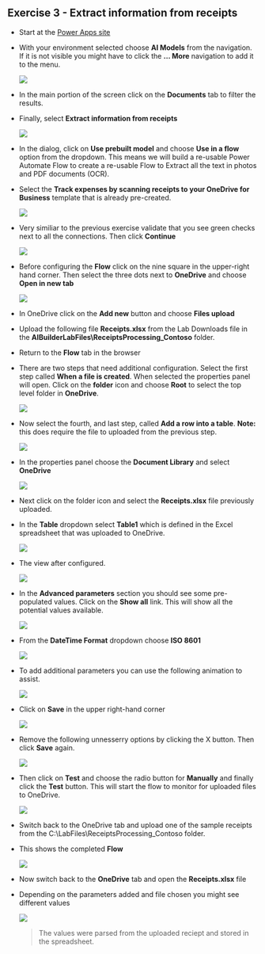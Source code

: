 ## Exercise 3 - Extract information from receipts

- Start at the [Power Apps site](https://make.poweraps.com/)

- With your environment selected choose **AI Models** from the navigation. If it is not visible you might have to click the **... More** navigation to add it to the menu. 

    ![](images/aimodels.png)

- In the main portion of the screen click on the **Documents** tab to filter the results. 

- Finally, select **Extract information from receipts**

    ![](images/textfromreceipts.png)
    
- In the dialog, click on **Use prebuilt model** and choose **Use in a flow** option from the dropdown. This means we will build a re-usable Power Automate Flow to create a re-usable Flow to Extract all the text in photos and PDF documents (OCR). 

- Select the **Track expenses by scanning receipts to your OneDrive for Business** template that is already pre-created.

    ![](images/expenses.png)

- Very similiar to the previous exercise validate that you see green checks next to all the connections. Then click **Continue**

    ![](images/continue2.png)
    
- Before configuring the **Flow** click on the nine square in the upper-right hand corner. Then select the three dots next to **OneDrive** and choose **Open in new tab**

    ![](images/onedrivetab.png)
    
- In OneDrive click on the **Add new** button and choose **Files upload**

- Upload the following file **Receipts.xlsx** from the Lab Downloads file in the **AIBuilderLabFiles\ReceiptsProcessing_Contoso** folder.

- Return to the **Flow** tab in the browser

- There are two steps that need additional configuration. Select the first step called **When a file is created**. When selected the properties panel will open. Click on the **folder** icon and choose **Root** to select the top level folder in **OneDrive**.

    ![](images/rootselected.png)
    
- Now select the fourth, and last step, called **Add a row into a table**. **Note:** this does require the file to uploaded from the previous step. 

    ![](images/add-a-row.png)

   
- In the properties panel choose the **Document Library** and select **OneDrive**

    ![](images/onedrive2.png)
    
- Next click on the folder icon and select the **Receipts.xlsx** file previously uploaded.

- In the **Table** dropdown select **Table1** which is defined in the Excel spreadsheet that was uploaded to OneDrive.

    ![](images/ttable1.png)


- The view after configured.

    ![](images/add-table-final.png)

    
- In the **Advanced parameters** section you should see some pre-populated values. Click on the **Show all** link. This will show all the potential values available.

    ![](images/showall.png)
    
- From the **DateTime Format** dropdown choose **ISO 8601**

    ![](images/iso.png)

- To add additional parameters you can use the following animation to assist.

    ![](images/parmsmapping.gif)
    

- Click on **Save** in the upper right-hand corner

    ![](images/save1.png)
    
- Remove the following unnesserry options by clicking the X button. Then click **Save** again.

    ![](images/remove-fields.png)

  
- Then click on **Test** and choose the radio button for **Manually** and finally click the **Test** button. This will start the flow to monitor for uploaded files to OneDrive.

    ![](images/test3.png)
    

- Switch back to the OneDrive tab and upload one of the sample receipts from the C:\LabFiles\ReceiptsProcessing_Contoso folder. 

- This shows the completed **Flow**

    ![](images/receiptsflow.png)
    
- Now switch back to the **OneDrive** tab and open the **Receipts.xlsx** file

- Depending on the parameters added and file chosen you might see different values

    ![](images/receiptout.png)

    > The values were parsed from the uploaded reciept and stored in the spreadsheet.

    
